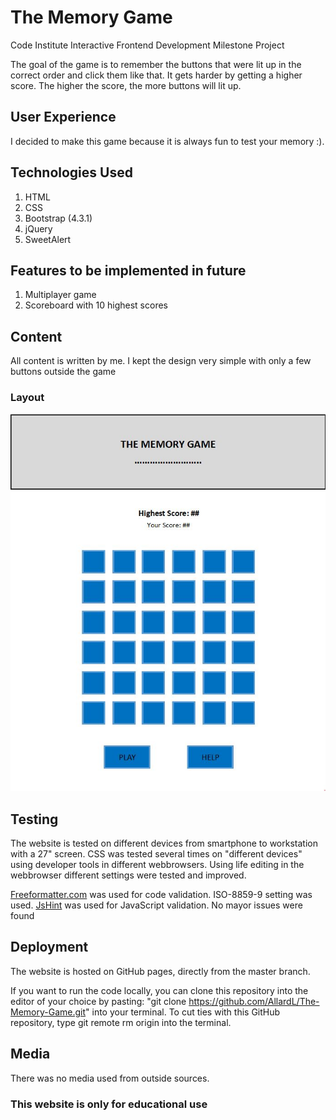 # The Memory Game

Code Institute Interactive Frontend Development Milestone Project

The goal of the game is to remember the buttons that were lit up in the correct order and click them like that. It gets harder by getting a higher score. The higher the score, the more buttons will lit up.

## User Experience

I decided to make this game because it is always fun to test your memory :).

## Technologies Used

1. HTML
2. CSS
3. Bootstrap (4.3.1)
4. jQuery
5. SweetAlert

## Features to be implemented in future

1. Multiplayer game
2. Scoreboard with 10 highest scores

## Content

All content is written by me.
I kept the design very simple with only a few buttons outside the game

### Layout

![Layout](assets/wireframes/layout.JPG)

## Testing

The website is tested on different devices from smartphone to workstation with a 27" screen.
CSS was tested several times on "different devices" using developer tools in different webbrowsers. Using life editing in the webbrowser different settings were tested and improved.

[Freeformatter.com](https://www.freeformatter.com/html-validator.html) was used for code validation. ISO-8859-9 setting was used.
[JsHint](https://jshint.com/) was used for JavaScript validation. No mayor issues were found

## Deployment

The website is hosted on GitHub pages, directly from the master branch.

If you want to run the code locally, you can clone this repository into the editor of your choice by pasting: "git clone https://github.com/AllardL/The-Memory-Game.git" into your terminal. To cut ties with this GitHub repository, type git remote rm origin into the terminal.

## Media

There was no media used from outside sources.

### This website is only for educational use
